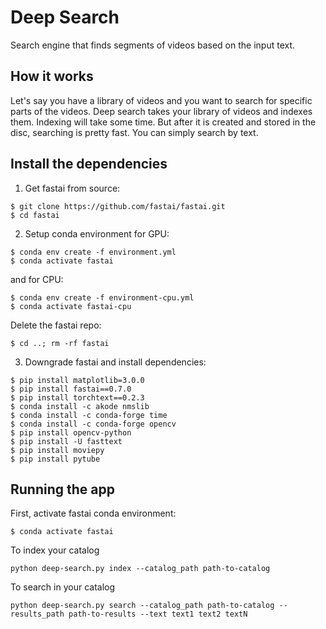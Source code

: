 # Deep Search

Search engine that finds segments of videos based on the input text.

## How it works

Let's say you have a library of videos and you want to search for specific parts of the videos. Deep search takes your library of videos and indexes them. Indexing will take some time. But after it is created and stored in the disc, searching is pretty fast. You can simply search by text. 

## Install the dependencies
1. Get fastai from source:
 ```
$ git clone https://github.com/fastai/fastai.git
$ cd fastai
```
2. Setup conda environment for GPU:
```
$ conda env create -f environment.yml
$ conda activate fastai
```
and for CPU:
```
$ conda env create -f environment-cpu.yml
$ conda activate fastai-cpu
```
Delete the fastai repo:
```
$ cd ..; rm -rf fastai
```
3. Downgrade fastai and install dependencies:
```
$ pip install matplotlib=3.0.0
$ pip install fastai==0.7.0
$ pip install torchtext==0.2.3
$ conda install -c akode nmslib
$ conda install -c conda-forge time
$ conda install -c conda-forge opencv
$ pip install opencv-python
$ pip install -U fasttext
$ pip install moviepy
$ pip install pytube
```

## Running the app

First, activate fastai conda environment: 
```
$ conda activate fastai
```
To index your catalog
```
python deep-search.py index --catalog_path path-to-catalog
```
To search in your catalog
```
python deep-search.py search --catalog_path path-to-catalog --results_path path-to-results --text text1 text2 textN
```